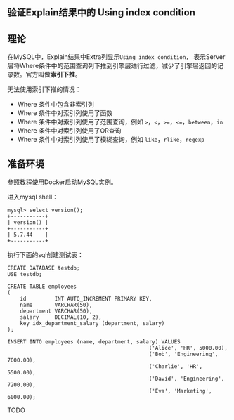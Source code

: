 ## 验证Explain结果中的 Using index condition

## 理论

在MySQL中，Explain结果中Extra列显示`Using index condition`，
表示Server层将Where条件中的范围查询列下推到引擎层进行过滤，减少了引擎层返回的记录数。官方叫做**索引下推**。

无法使用索引下推的情况：

- Where 条件中包含非索引列
- Where 条件中对索引列使用了函数
- Where 条件中对索引列使用了范围查询，例如 `>`，`<`，`>=`，`<=`，`between`，`in`
- Where 条件中对索引列使用了OR查询
- Where 条件中对索引列使用了模糊查询，例如 `like`，`rlike`，`regexp`

## 准备环境

参照[教程][0]使用Docker启动MySQL实例。

[0]: https://github.com/chaseSpace/go-common-pkg-exmaples/blob/master/_dockerfile/mysql/light.md


进入mysql shell：

```
mysql> select version();
+-----------+
| version() |
+-----------+
| 5.7.44    |
+-----------+
```

执行下面的sql创建测试表：

```
CREATE DATABASE testdb;
USE testdb;

CREATE TABLE employees
(
    id         INT AUTO_INCREMENT PRIMARY KEY,
    name       VARCHAR(50),
    department VARCHAR(50),
    salary     DECIMAL(10, 2),
    key idx_department_salary (department, salary)
);

INSERT INTO employees (name, department, salary) VALUES
                                             ('Alice', 'HR', 5000.00),
                                             ('Bob', 'Engineering', 7000.00),
                                             ('Charlie', 'HR', 5500.00),
                                             ('David', 'Engineering', 7200.00),
                                             ('Eva', 'Marketing', 6000.00);

```

TODO